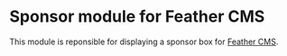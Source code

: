 # Sponsor module for Feather CMS

This module is reponsible for displaying a sponsor box for [Feather CMS](https://github.com/binarybirds/feather/).
